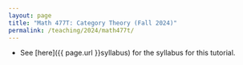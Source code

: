 ```yaml
---
layout: page
title: "Math 477T: Category Theory (Fall 2024)"
permalink: /teaching/2024/math477t/
---
```


* See [here]({{ page.url }}syllabus) for the syllabus for this tutorial.





